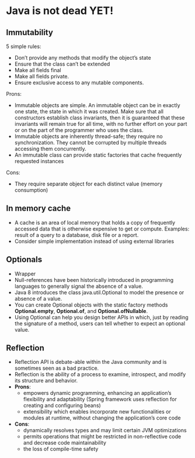# Java is not dead YET!

## Immutability

5 simple rules:
* Don’t provide any methods that modify the object’s state
* Ensure that the class can’t be extended
* Make all fields final
* Make all fields private.
* Ensure exclusive access to any mutable components.

Prons:
* Immutable objects are simple. An immutable object can be in exactly one state, the state in which it was
created. Make sure that all constructors establish class invariants, then it is
guaranteed that these invariants will remain true for all time, with no further effort
on your part or on the part of the programmer who uses the class.
* Immutable objects are inherently thread-safe; they require no synchronization. They cannot be corrupted by multiple threads accessing them concurrently. 
* An immutable class can provide static factories that cache frequently requested instances

Cons:
* They require separate object for each distinct value (memory consumption)

## In memory cache
* A cache is an area of local memory that holds a copy of frequently accessed data that is otherwise expensive to get or compute. Examples: result of a query to a database, disk file or a report.
* Consider simple implementation instead of using external libraries

## Optionals
* Wrapper
* Null-references have been historically introduced in programming languages to generally signal the absence of a value.
* Java 8 introduces the class java.util.Optional<T> to model the presence or absence of a value.
* You can create Optional objects with the static factory methods **Optional.empty**, **Optional.of**, and **Optional.ofNullable**.
* Using Optional can help you design better APIs in which, just by reading the signature of a method, users can tell whether to expect an optional value.

## Reflection
* Reflection API is debate-able within the Java community and is sometimes seen as a bad practice.
* Reflection is the ability of a process to examine, introspect, and modify its structure and behavior.
* **Prons**:
  * empowers dynamic programming, enhancing an application’s flexibility and adaptability (Spring framework uses reflection for creating and configuring beans)
  * extensibility which enables incorporate new functionalities or modules at runtime, without changing the application’s core code
* **Cons**:
  * dynamically resolves types and may limit certain JVM optimizations
  * permits operations that might be restricted in non-reflective code and decrease code maintainability
  * the loss of compile-time safety
